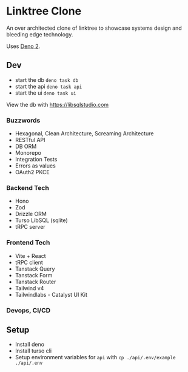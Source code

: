 # Linktree Clone

An over architected clone of linktree to showcase systems design and bleeding
edge technology.

Uses [Deno 2](https://deno.com/).

## Dev

- start the db `deno task db`
- start the api `deno task api`
- start the ui `deno task ui`

View the db with https://libsqlstudio.com

### Buzzwords

- Hexagonal, Clean Architecture, Screaming Architecture
- RESTful API
- DB ORM
- Monorepo
- Integration Tests
- Errors as values
- OAuth2 PKCE

### Backend Tech

- Hono
- Zod
- Drizzle ORM
- Turso LibSQL (sqlite)
- tRPC server

### Frontend Tech

- Vite + React
- tRPC client
- Tanstack Query
- Tanstack Form
- Tanstack Router
- Tailwind v4
- Tailwindlabs - Catalyst UI Kit

### Devops, CI/CD

## Setup

- Install deno
- Install turso cli
- Setup environment variables for `api` with `cp ./api/.env/example ./api/.env`
